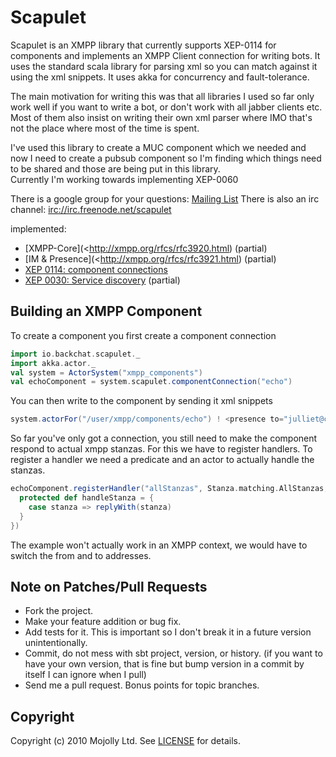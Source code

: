 # Scapulet
  
Scapulet is an XMPP library that currently supports XEP-0114 for components and implements an XMPP Client connection for writing bots.
It uses the standard scala library for parsing xml so you can match against it using the xml snippets.
It uses akka for concurrency and fault-tolerance.

The main motivation for writing this was that all libraries I used so far only work well if you want to write a bot, or
don't work with all jabber clients etc. Most of them also insist on writing their own xml parser where IMO that's not
the place where most of the time is spent.

I've used this library to create a MUC component which we needed and now I need to create a pubsub component so I'm finding 
which things need to be shared and those are being put in this library.   
Currently I'm working towards implementing XEP-0060

There is a google group for your questions: [Mailing List](http://groups.google.com/group/scapulet-user)
There is also an irc channel: <irc://irc.freenode.net/scapulet>  

implemented:
* [XMPP-Core](<http://xmpp.org/rfcs/rfc3920.html) (partial)
* [IM & Presence](<http://xmpp.org/rfcs/rfc3921.html) (partial)
* [XEP 0114: component connections](http://xmpp.org/extensions/xep-0114.html)
* [XEP 0030: Service discovery](http://xmpp.org/extensions/xep-0030.html) (partial)


## Building an XMPP Component

To create a component you first create a component connection

```scala
import io.backchat.scapulet._
import akka.actor._
val system = ActorSystem("xmpp_components")
val echoComponent = system.scapulet.componentConnection("echo")
```

You can then write to the component by sending it xml snippets

```scala
system.actorFor("/user/xmpp/components/echo") ! <presence to="julliet@capulet.com" from="echo.montague.net"></presence>
```

So far you've only got a connection, you still need to make the component respond to actual xmpp stanzas. For this we
have to register handlers. To register a handler we need a predicate and an actor to actually handle the stanzas.

```scala
echoComponent.registerHandler("allStanzas", Stanza.matching.AllStanzas, new ScapuletHandler {
  protected def handleStanza = {
    case stanza => replyWith(stanza)
  }
})
```

The example won't actually work in an XMPP context, we would have to switch the from and to addresses.

## Note on Patches/Pull Requests
 
* Fork the project.
* Make your feature addition or bug fix.
* Add tests for it. This is important so I don't break it in a
  future version unintentionally.
* Commit, do not mess with sbt project, version, or history.
  (if you want to have your own version, that is fine but bump version in a commit by itself I can ignore when I pull)
* Send me a pull request. Bonus points for topic branches.

## Copyright

Copyright (c) 2010 Mojolly Ltd. See [LICENSE](https://github.com/mojolly/scapulet/raw/HEAD/LICENSE) for details.
